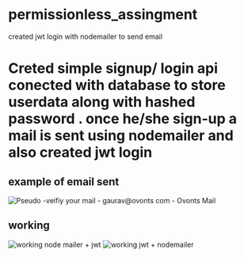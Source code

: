 # permissionless_assingment
created jwt login with nodemailer to send email

# Creted simple signup/ login api conected with database to store userdata along with hashed password . once he/she sign-up a mail is sent using nodemailer and also created jwt login 

## example of email sent
![Pseudo -veifiy your mail - gaurav@ovonts com - Ovonts Mail](https://user-images.githubusercontent.com/64638825/205273500-9c69ba9e-333e-48f0-906d-97fef72271db.png)

## working 
![working node mailer + jwt](https://user-images.githubusercontent.com/64638825/205273751-451288e6-171b-4e4d-bea1-e3bef5c7fd1b.jpg)
![working jwt + nodemailer](https://user-images.githubusercontent.com/64638825/205273772-a20fae55-4164-4d5d-b3e0-91d8ea2c6a88.jpg)
